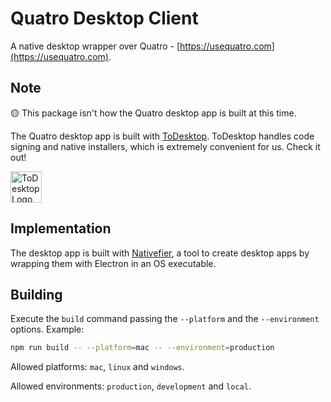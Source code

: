 # Quatro Desktop Client

A native desktop wrapper over Quatro - [https://usequatro.com](https://usequatro.com).

## Note

🟡 This package isn't how the Quatro desktop app is built at this time.

The Quatro desktop app is built with [ToDesktop](https://www.todesktop.com/). ToDesktop handles code signing and native installers, which is extremely convenient for us. Check it out!

<a href="https://www.todesktop.com/" target="_blank"><img src="https://www.todesktop.com/g/logo.png" alt="ToDesktop Logo" width="50"/></a>

## Implementation

The desktop app is built with [Nativefier](https://github.com/nativefier/nativefier), a tool to create desktop apps by wrapping them with Electron in an OS executable.

## Building

Execute the `build` command passing the `--platform` and the `--environment` options. Example:

```bash
npm run build -- --platform=mac -- --environment=production
```

Allowed platforms: `mac`, `linux` and `windows`.

Allowed environments: `production`, `development` and `local`.
